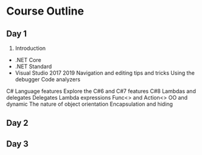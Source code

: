 # Course Outline

## Day 1
1. Introduction
* .NET Core
* .NET Standard
* Visual Studio 2017 2019
Navigation and editing tips and tricks
Using the debugger
Code analyzers

C# Language features
Explore the C#6 and C#7 features C#8
Lambdas and delegates
Delegates
Lambda expressions
Func<> and Action<>
OO and dynamic
The nature of object orientation
Encapsulation and hiding
## Day 2
## Day 3